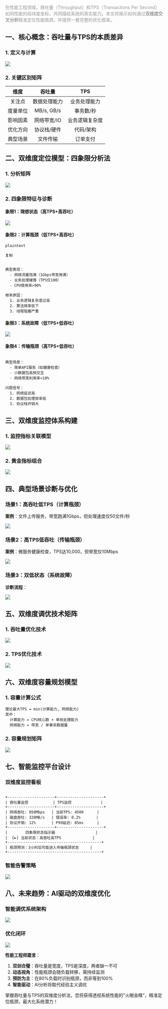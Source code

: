 <font style="color:rgba(0, 0, 0, 0.4);background-color:rgb(252, 252, 252);">在性能工程领域，吞吐量（Throughput）和TPS（Transactions Per Second）如同性能的经纬度坐标，共同描绘系统的真实能力。本文将揭示如何通过</font>**<font style="color:rgba(0, 0, 0, 0.4);background-color:rgb(252, 252, 252);">双维度交叉分析</font>**<font style="color:rgba(0, 0, 0, 0.4);background-color:rgb(252, 252, 252);">精准定位性能瓶颈，并提供一套完整的优化框架。</font>

## <font style="color:rgba(0, 0, 0, 0.9);background-color:rgb(252, 252, 252);">一、核心概念：吞吐量与TPS的本质差异</font>
### <font style="color:rgba(0, 0, 0, 0.9);background-color:rgb(252, 252, 252);">1. 定义与计算</font>
![](https://cdn.nlark.com/yuque/0/2025/png/538409/1751084604363-a6672dc8-97c5-43d2-8a68-c80fa79ca5a1.png)

### <font style="color:rgba(0, 0, 0, 0.9);background-color:rgb(252, 252, 252);">2. 关键区别矩阵</font>
| **<font style="color:rgba(0, 0, 0, 0.9);background-color:rgb(252, 252, 252);">维度</font>** | **<font style="color:rgba(0, 0, 0, 0.9);background-color:rgb(252, 252, 252);">吞吐量</font>** | **<font style="color:rgba(0, 0, 0, 0.9);background-color:rgb(252, 252, 252);">TPS</font>** |
| :---: | :---: | :---: |
| <font style="color:rgba(0, 0, 0, 0.9);background-color:rgb(252, 252, 252);">关注点</font> | <font style="color:rgba(0, 0, 0, 0.9);background-color:rgb(252, 252, 252);">数据处理能力</font> | <font style="color:rgba(0, 0, 0, 0.9);background-color:rgb(252, 252, 252);">业务处理能力</font> |
| <font style="color:rgba(0, 0, 0, 0.9);background-color:rgb(252, 252, 252);">度量单位</font> | <font style="color:rgba(0, 0, 0, 0.9);background-color:rgb(252, 252, 252);">MB/s, GB/s</font> | <font style="color:rgba(0, 0, 0, 0.9);background-color:rgb(252, 252, 252);">事务数/秒</font> |
| <font style="color:rgba(0, 0, 0, 0.9);background-color:rgb(252, 252, 252);">影响因素</font> | <font style="color:rgba(0, 0, 0, 0.9);background-color:rgb(252, 252, 252);">网络带宽/IO</font> | <font style="color:rgba(0, 0, 0, 0.9);background-color:rgb(252, 252, 252);">业务逻辑复杂度</font> |
| <font style="color:rgba(0, 0, 0, 0.9);background-color:rgb(252, 252, 252);">优化方向</font> | <font style="color:rgba(0, 0, 0, 0.9);background-color:rgb(252, 252, 252);">协议栈/硬件</font> | <font style="color:rgba(0, 0, 0, 0.9);background-color:rgb(252, 252, 252);">代码/架构</font> |
| <font style="color:rgba(0, 0, 0, 0.9);background-color:rgb(252, 252, 252);">典型场景</font> | <font style="color:rgba(0, 0, 0, 0.9);background-color:rgb(252, 252, 252);">文件传输</font> | <font style="color:rgba(0, 0, 0, 0.9);background-color:rgb(252, 252, 252);">订单支付</font> |


## <font style="color:rgba(0, 0, 0, 0.9);background-color:rgb(252, 252, 252);">二、双维度定位模型：四象限分析法</font>
### <font style="color:rgba(0, 0, 0, 0.9);background-color:rgb(252, 252, 252);">1. 分析矩阵</font>
![](https://cdn.nlark.com/yuque/0/2025/png/538409/1751084858495-6c9ed832-31d9-4ba7-a0e5-4266865eb1a3.png)

### <font style="color:rgba(0, 0, 0, 0.9);background-color:rgb(252, 252, 252);">2. 四象限特征与诊断</font>
#### <font style="color:rgba(0, 0, 0, 0.9);background-color:rgb(252, 252, 252);">象限1：理想状态（高TPS+高吞吐）</font>
![](https://cdn.nlark.com/yuque/0/2025/png/538409/1751084891676-37e04777-9243-4eb9-8380-256c6d70ca3c.png)

#### <font style="color:rgba(0, 0, 0, 0.9);background-color:rgb(252, 252, 252);">象限2：计算瓶颈（低TPS+高吞吐）</font>
```plain
plaintext

复制


典型表现：
  - 网络流量饱满（1Gbps带宽用满）
  - 业务处理缓慢（TPS仅100）
  - CPU使用率>90%

根本原因：
  1. 业务逻辑复杂度过高
  2. 算法效率低下
  3. 线程阻塞严重
```

#### <font style="color:rgba(0, 0, 0, 0.9);background-color:rgb(252, 252, 252);">象限3：系统故障（低TPS+低吞吐）</font>
![](https://cdn.nlark.com/yuque/0/2025/png/538409/1751084940634-d0654602-9c58-469e-92d1-b11c63249992.png)

#### <font style="color:rgba(0, 0, 0, 0.9);background-color:rgb(252, 252, 252);">象限4：传输瓶颈（高TPS+低吞吐）</font>
```plain

典型场景：
  - 简单API服务（如健康检查）
  - 小数据包高频交互
  - 网络带宽利用率<10%

问题信号：
  1. 网络延迟高
  2. 数据包处理效率低
  3. 协议栈开销大
```

## <font style="color:rgba(0, 0, 0, 0.9);background-color:rgb(252, 252, 252);">三、双维度监控体系构建</font>
### <font style="color:rgba(0, 0, 0, 0.9);background-color:rgb(252, 252, 252);">1. 监控指标关联模型</font>
![](https://cdn.nlark.com/yuque/0/2025/png/538409/1751084975919-1b1e76b2-5248-4cfc-a920-425e1165057d.png)

### <font style="color:rgba(0, 0, 0, 0.9);background-color:rgb(252, 252, 252);">2. 黄金指标组合</font>
![](https://cdn.nlark.com/yuque/0/2025/png/538409/1751085144335-a83c8e00-1bbf-4e4a-9b14-afb04518a627.png)

## <font style="color:rgba(0, 0, 0, 0.9);background-color:rgb(252, 252, 252);">四、典型场景诊断与优化</font>
### <font style="color:rgba(0, 0, 0, 0.9);background-color:rgb(252, 252, 252);">场景1：高吞吐低TPS（计算瓶颈）</font>
**<font style="color:rgba(0, 0, 0, 0.9);background-color:rgb(252, 252, 252);">案例</font>**<font style="color:rgba(0, 0, 0, 0.9);background-color:rgb(252, 252, 252);">：文件上传服务，带宽跑满1Gbps，但处理速度仅50文件/秒</font>

![](https://cdn.nlark.com/yuque/0/2025/png/538409/1751109911329-b3aeb46c-f326-4917-a9d3-c3205a550a85.png)

### <font style="color:rgba(0, 0, 0, 0.9);background-color:rgb(252, 252, 252);">场景2：高TPS低吞吐（传输瓶颈）</font>
**<font style="color:rgba(0, 0, 0, 0.9);background-color:rgb(252, 252, 252);">案例</font>**<font style="color:rgba(0, 0, 0, 0.9);background-color:rgb(252, 252, 252);">：微服务健康检查，TPS达10,000，但带宽仅10Mbps</font>

![](https://cdn.nlark.com/yuque/0/2025/png/538409/1751085330066-d1e748d4-0862-4a8d-891a-fc29ce3e37e0.png)

### <font style="color:rgba(0, 0, 0, 0.9);background-color:rgb(252, 252, 252);">场景3：双低状态（系统故障）</font>
**<font style="color:rgba(0, 0, 0, 0.9);background-color:rgb(252, 252, 252);">诊断流程</font>**<font style="color:rgba(0, 0, 0, 0.9);background-color:rgb(252, 252, 252);">：</font>

![](https://cdn.nlark.com/yuque/0/2025/png/538409/1751085317450-0b732a91-fd15-46fc-920b-46a0687d6f08.png)

## <font style="color:rgba(0, 0, 0, 0.9);background-color:rgb(252, 252, 252);">五、双维度调优技术矩阵</font>
### <font style="color:rgba(0, 0, 0, 0.9);background-color:rgb(252, 252, 252);">1. 吞吐量优化技术</font>
![](https://cdn.nlark.com/yuque/0/2025/png/538409/1751085436196-406d23a0-9be6-4674-82d8-8ec848a7aa85.png)

### <font style="color:rgba(0, 0, 0, 0.9);background-color:rgb(252, 252, 252);">2. TPS优化技术</font>
![](https://cdn.nlark.com/yuque/0/2025/png/538409/1751085387493-50218c33-6e85-494b-a43e-fc5b4f8ea068.png)

## <font style="color:rgba(0, 0, 0, 0.9);background-color:rgb(252, 252, 252);">六、双维度容量规划模型</font>
### <font style="color:rgba(0, 0, 0, 0.9);background-color:rgb(252, 252, 252);">1. 容量计算公式</font>
```plain
理论最大TPS = min(计算能力, 网络能力)
其中：
  计算能力 = CPU核心数 × 单核处理能力
  网络能力 = 带宽 / 单事务数据量
```

### <font style="color:rgba(0, 0, 0, 0.9);background-color:rgb(252, 252, 252);">2. 容量规划矩阵</font>
![](https://cdn.nlark.com/yuque/0/2025/png/538409/1751085513657-6d91e10d-beea-41b6-93aa-3d0fff26feee.png)

## <font style="color:rgba(0, 0, 0, 0.9);background-color:rgb(252, 252, 252);">七、智能监控平台设计</font>
### <font style="color:rgba(0, 0, 0, 0.9);background-color:rgb(252, 252, 252);">双维度监控看板</font>
```plain

+---------------------+---------------------+
| 吞吐量监控           | TPS监控             |
+---------------------+---------------------+
| 网络吞吐: 850Mbps   | 当前TPS: 4500      |
| 磁盘吞吐: 320MB/s   | 错误率: 0.2%       |
| 协议开销: 12%       | P99延迟: 85ms      |
+---------------------+---------------------+
|        四象限状态指示器                  |
|  [►] 当前状态：高吞吐高TPS              |
+------------------------------------------+
| 瓶颈预测：3小时后可能进入传输瓶颈状态     |
+------------------------------------------+
```

### <font style="color:rgba(0, 0, 0, 0.9);background-color:rgb(252, 252, 252);">智能告警策略</font>
![](https://cdn.nlark.com/yuque/0/2025/png/538409/1751085696570-9353b582-8865-465f-9ef5-147d6ed28301.png)

## <font style="color:rgba(0, 0, 0, 0.9);background-color:rgb(252, 252, 252);">八、未来趋势：AI驱动的双维度优化</font>
### <font style="color:rgba(0, 0, 0, 0.9);background-color:rgb(252, 252, 252);">智能调优系统架构</font>
![](https://cdn.nlark.com/yuque/0/2025/png/538409/1751085569425-ad1c687c-dfc9-4493-8ede-852db04a8025.png)

### <font style="color:rgba(0, 0, 0, 0.9);background-color:rgb(252, 252, 252);">优化闭环</font>
![](https://cdn.nlark.com/yuque/0/2025/png/538409/1751085634335-1c71b11b-29dc-411c-9d00-dd6920872ef6.png)

**<font style="background-color:rgb(252, 252, 252);">性能工程师箴言</font>**<font style="background-color:rgb(252, 252, 252);">：</font>

1. **<font style="background-color:rgb(252, 252, 252);">双剑合璧</font>**<font style="background-color:rgb(252, 252, 252);">：吞吐量是宽度，TPS是深度，两者缺一不可</font>
2. **<font style="background-color:rgb(252, 252, 252);">动态视角</font>**<font style="background-color:rgb(252, 252, 252);">：性能瓶颈会随负载转移，需持续监测</font>
3. **<font style="background-color:rgb(252, 252, 252);">预防为主</font>**<font style="background-color:rgb(252, 252, 252);">：在80%负载时识别瓶颈，而非等到100%</font>
4. **<font style="background-color:rgb(252, 252, 252);">智能驱动</font>**<font style="background-color:rgb(252, 252, 252);">：AI分析将取代经验主义调优</font>

<font style="background-color:rgb(252, 252, 252);">掌握吞吐量与TPS的双维度分析法，您将获得透视系统性能的"火眼金睛"，精准定位瓶颈，最大化系统潜力！</font>

